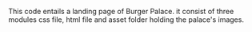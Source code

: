 This code entails a landing page of Burger Palace. it consist of three modules css file, html file and asset folder holding the palace's images. 